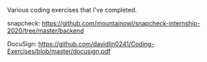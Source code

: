 Various coding exercises that I've completed.

snapcheck: https://github.com/mountainowl/snapcheck-internship-2020/tree/master/backend

DocuSign: https://github.com/davidlin0241/Coding-Exercises/blob/master/docusign.pdf
